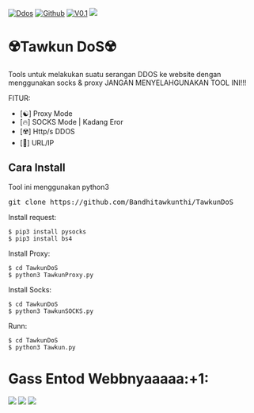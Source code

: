 [![Ddos](https://img.shields.io/badge/-Ddos-green?style=flat&logo=python&link=https://github.com/Bandhitawkunthi)](https://github.com/Bandhitawkunthi)
[![Github](https://img.shields.io/badge/-Github-black?style=flat&logo=github&link=https://github.com/Bandhitawkunthi)](https://github.com/Bandhitawkunthi)
[![V0.1](https://img.shields.io/badge/-V0.1-black?style=flat&logo=&link=https://github.com/Bandhitawkunthi)](https://github.com/Bandhitawkunthi)
<img src="https://h.top4top.io/p_2171cxqxf0.jpeg"></img>
# ☢️Tawkun DoS☢️
Tools untuk melakukan suatu serangan DDOS ke website dengan menggunakan socks & proxy 
JANGAN MENYELAHGUNAKAN TOOL INI!!!

FITUR:
- [☯️] Proxy Mode
- [🔥] SOCKS Mode | Kadang Eror
- [☢️] Http/s DDOS
- [🐍] URL/IP

<h2>Cara Install</h2>
Tool ini menggunakan python3 

<pre>git clone https://github.com/Bandhitawkunthi/TawkunDoS</pre>

Install request:
```
$ pip3 install pysocks
$ pip3 install bs4
```
Install Proxy:
```
$ cd TawkunDoS
$ python3 TawkunProxy.py
```
Install Socks:
```
$ cd TawkunDoS
$ python3 TawkunSOCKS.py
```
Runn:
```
$ cd TawkunDoS
$ python3 Tawkun.py
```


<h1>Gass Entod Webbnyaaaaa:+1:</h1>
<Img src="https://h.top4top.io/p_21716qb480.jpg"></img>
<Img src="https://j.top4top.io/p_21717z2381.jpg"></img>
<Img src="https://i.top4top.io/p_2171bn9ub0.jpg"></img>

